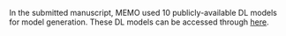 In the submitted manuscript, MEMO used 10 publicly-available DL models for model generation. 
These DL models can be accessed through [here](https://drive.google.com/drive/folders/1d6rk80UvqcRtc6voN3jaux3wTbmUAYaI?usp=sharing).
